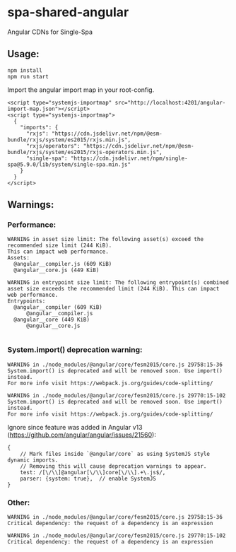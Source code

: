 # spa-shared-angular
Angular CDNs for Single-Spa

## Usage:

```
npm install
npm run start
```

Import the angular import map in your root-config.
```
<script type="systemjs-importmap" src="http://localhost:4201/angular-import-map.json"></script>
<script type="systemjs-importmap">
  {
    "imports": {
      "rxjs": "https://cdn.jsdelivr.net/npm/@esm-bundle/rxjs/system/es2015/rxjs.min.js",
      "rxjs/operators": "https://cdn.jsdelivr.net/npm/@esm-bundle/rxjs/system/es2015/rxjs-operators.min.js",
      "single-spa": "https://cdn.jsdelivr.net/npm/single-spa@5.9.0/lib/system/single-spa.min.js"
    }
  }
</script>
```


## Warnings:

### Performance:
```
WARNING in asset size limit: The following asset(s) exceed the recommended size limit (244 KiB).
This can impact web performance.
Assets:
  @angular__compiler.js (609 KiB)
  @angular__core.js (449 KiB)
  
WARNING in entrypoint size limit: The following entrypoint(s) combined asset size exceeds the recommended limit (244 KiB). This can impact web performance.
Entrypoints:
  @angular__compiler (609 KiB)
      @angular__compiler.js
  @angular__core (449 KiB)
      @angular__core.js
      
```

### System.import() deprecation warning:
```
WARNING in ./node_modules/@angular/core/fesm2015/core.js 29758:15-36
System.import() is deprecated and will be removed soon. Use import() instead.
For more info visit https://webpack.js.org/guides/code-splitting/

WARNING in ./node_modules/@angular/core/fesm2015/core.js 29770:15-102
System.import() is deprecated and will be removed soon. Use import() instead.
For more info visit https://webpack.js.org/guides/code-splitting/

```
Ignore since feature was added in Angular v13 (https://github.com/angular/angular/issues/21560):
```
{
    // Mark files inside `@angular/core` as using SystemJS style dynamic imports.
    // Removing this will cause deprecation warnings to appear.
    test: /[\/\\]@angular[\/\\]core[\/\\].+\.js$/,
    parser: {system: true},  // enable SystemJS
}

```

### Other:
```
WARNING in ./node_modules/@angular/core/fesm2015/core.js 29758:15-36
Critical dependency: the request of a dependency is an expression

WARNING in ./node_modules/@angular/core/fesm2015/core.js 29770:15-102
Critical dependency: the request of a dependency is an expression

```

